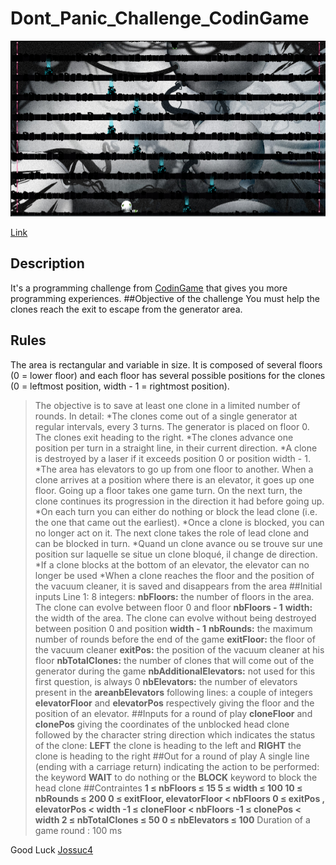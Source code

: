 # Dont_Panic_Challenge_CodinGame

![Don't Panic Challenge screenshot](https://github.com/Jossuc4/Dont_Panic_Challenge_CodinGame/blob/main/images/DontPanic.PNG)


[Link](https://www.codingame.com/ide/puzzle/don't-panic-episode-1)


## Description

It's a programming challenge from [CodinGame](https://www.codingame.com) that gives you more programming experiences.
##Objective of the challenge
You must help the clones reach the exit to escape from the generator area.
## Rules
The area is rectangular and variable in size. It is composed of several floors (0 = lower floor) and each floor has several possible positions for the clones (0 = leftmost position, width - 1 = rightmost position).
>The objective is to save at least one clone in a limited number of rounds.
In detail:
*The clones come out of a single generator at regular intervals, every 3 turns. The generator is placed on floor 0. The clones exit heading to the right. 
*The clones advance one position per turn in a straight line, in their current direction. 
*A clone is destroyed by a laser if it exceeds position 0 or position width - 1.
*The area has elevators to go up from one floor to another. When a clone arrives at a position where there is an elevator, it goes up one floor. Going up a floor takes one game turn. On the next turn, the clone continues its progression in the direction it had before going up.
*On each turn you can either do nothing or block the lead clone (i.e. the one that came out the earliest).
*Once a clone is blocked, you can no longer act on it. The next clone takes the role of lead clone and can be blocked in turn.
*Quand un clone avance ou se trouve sur une position sur laquelle se situe un clone bloqué, il change de direction.
*If a clone blocks at the bottom of an elevator, the elevator can no longer be used
*When a clone reaches the floor and the position of the vacuum cleaner, it is saved and disappears from the area
##Initial inputs
Line 1: 8 integers: 
**nbFloors:** the number of floors in the area. The clone can evolve between floor 0 and floor **nbFloors - 1** 
**width:** the width of the area. The clone can evolve without being destroyed between position 0 and position **width - 1** **nbRounds:** the maximum number of rounds before the end of the game 
**exitFloor:** the floor of the vacuum cleaner 
**exitPos:** the position of the vacuum cleaner at his floor
**nbTotalClones:** the number of clones that will come out of the generator during the game 
**nbAdditionalElevators:** not used for this first question, is always 0 
**nbElevators:** the number of elevators present in the **areanbElevators** following lines: a couple of integers **elevatorFloor** and **elevatorPos** respectively giving the floor and the position of an elevator.
##Inputs for a round of play
**cloneFloor** and **clonePos** giving the coordinates of the unblocked head clone followed by the character string direction which indicates the status of the clone: **LEFT** the clone is heading to the left and **RIGHT** the clone is heading to the right
##Out for a round of play
A single line (ending with a carriage return) indicating the action to be performed: the keyword **WAIT** to do nothing or the **BLOCK** keyword to block the head clone
##Contraintes
**1 ≤ nbFloors ≤ 15
5 ≤ width ≤ 100
10 ≤ nbRounds ≤ 200
0 ≤ exitFloor, elevatorFloor < nbFloors
0 ≤ exitPos , elevatorPos < width
-1 ≤ cloneFloor < nbFloors
-1 ≤ clonePos < width
2 ≤ nbTotalClones ≤ 50
0 ≤ nbElevators ≤ 100**
Duration of a game round : 100 ms

Good Luck
[Jossuc4](https://github.com/Jossuc4)
